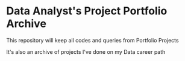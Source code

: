 # Data Analyst's Project Portfolio Archive
This repository will keep all codes and queries from Portfolio Projects

It's also an archive of projects I've done on my Data career path

